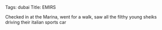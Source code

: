 Tags: dubai
Title: EMIRS
  
Checked in at the Marina, went for a walk, saw all the filthy young sheiks driving their italian sports car